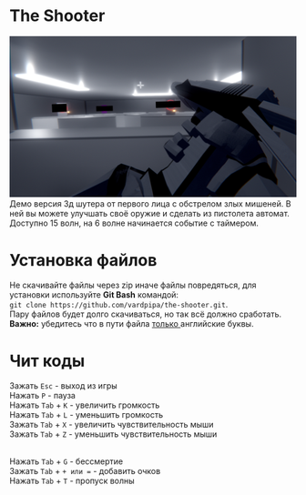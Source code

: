 # The Shooter
<img src=screenshot.png >
Демо версия 3д шутера от первого лица с обстрелом злых мишеней. В ней вы можете улучшать своё оружие и сделать из пистолета автомат. Доступно 15 волн, на 6 волне начинается событие с таймером.

# Установка файлов
Не скачивайте файлы через zip иначе файлы повредяться, для установки используйте **Git Bash** командой:<br>`git clone https://github.com/vardpipa/the-shooter.git`.<br>
Пару файлов будет долго скачиваться, но так всё должно сработать. **Важно:** убедитесь что в пути файла	<ins>только	</ins> английские буквы.

# Чит коды
Зажать `Esc` - выход из игры<br>
Нажать `P` - пауза<br>
Нажать `Tab` + `K` - увеличить громкость<br>
Нажать `Tab` + `L` - уменьшить громкость<br>
Зажать `Tab` + `X` - увеличить чувствительность мыши<br>
Зажать `Tab` + `Z` - уменьшить чувствительность мыши<br><br>

Нажать `Tab` + `G` - бессмертие<br>
Зажать `Tab` + `+ или =` - добавить очков<br>
Нажать `Tab` + `T` - пропуск волны<br>
